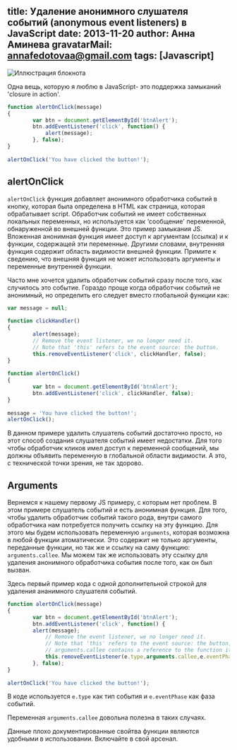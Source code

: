 title: Удаление анонимного слушателя событий (anonymous event listeners) в JavaScript
date: 2013-11-20
author: Анна Аминева
gravatarMail: annafedotovaa@gmail.com
tags: [Javascript]
---

![Иллюстрация блокнота](/blog/images/cub.jpg)

Одна вещь, которую я люблю в JavaScript- это поддержка замыканий 'closure in action'.

```javascript
function alertOnClick(message)
{
	    var btn = document.getElementById('btnAlert');
	    btn.addEventListener('click', function() {
	        alert(message);
	    }, false);
}
 
alertOnClick('You have clicked the button!');
```

## alertOnClick

`alertOnClick` функция добавляет анонимного обработчика событий в 
кнопку, которая была определена в HTML как страница, которая обрабатывает script. Обработчик событий не имеет собственных локальных переменных, но используется как ‘cообщение' переменной, обнаруженной во внешней функции. Это пример замыкания JS. Вложенная анонимная функция имеет доступ к аргументам (ссылка) и к функции, содержащей эти переменные. Другими словами, внутренняя функция содержит область видимости внешней функции. Примите к сведению, что внешняя функция не может использовать аргументы и переменные внутренней функции.

Часто мне хочется удалить обработчик событий сразу после того, как случилось это событие. Гораздо проще когда обработчик событий не анонимный, но определить его следует вместо глобальной функции как:

```javascript
var message = null;
	 
function clickHandler()
{
	    alert(message);
	    // Remove the event listener, we no longer need it.
	    // Note that 'this' refers to the event source: the button.
	    this.removeEventListener('click', clickHandler, false);
}
	 
function alertOnClick()
{
	    var btn = document.getElementById('btnAlert');
	    btn.addEventListener('click', clickHandler, false);
}
	 
message = 'You have clicked the button!';
alertOnClick();
```

В данном примере удалить слушатель событий достаточно просто, но этот способ создания слушателя событий имеет недостатки. Для того чтобы обработчик кликов имел доступ к переменной сообщений, мы должны объявить переменную в глобальной области видимости. А это, с технической точки зрения, не так здорово.

## Arguments

Вернемся к нашему первому JS примеру, с которым нет проблем. В этом примере слушатель событий и есть анонимная функция. Для  того, чтобы удалить обработчик событий такого рода, внутри самого обработчика нам потребуется получить ссылку на эту функцию. Для этого мы будем использовать переменную `arguments`, которая возможна в любой функции атоматически. Это содержит не только аргументы, переданные функции, но так же и ссылку на саму функцию: `arguments.callee`. Мы можем так же использовать эту ссылку для удаления анонимного обработчика события после того, как он был вызван.

Здесь первый пример кода с одной дополнительной строкой для удаления ананимного слушателя событий.

```javascript
function alertOnClick(message)
{
	    var btn = document.getElementById('btnAlert');
	    btn.addEventListener('click', function() {
        alert(message);
	        // Remove the event listener, we no longer need it.
	        // Note that 'this' refers to the event source: the button, and
	        // arguments.callee contains a reference to the function itself.
	        this.removeEventListener(e.type,arguments.callee,e.eventPhase);
	    }, false);
}
	 
alertOnClick('You have clicked the button!');
```

В коде используется `e.type` как тип события и `e.eventPhase` как фаза событий.

Переменная `arguments.callee` довольна полезна в таких случаях.

Данные плохо документированные свойтва функции являются удобными в использовании. Включайте в свой арсенал.




